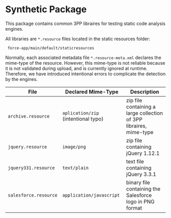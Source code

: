 # Synthetic Package

This package contains common 3PP libraires for testing static code analysis engines.

All libraries are `*.resource` files located in the static resources folder:
```
 force-app/main/default/staticresources
```

Normally, each associated metadata file `*.resource-meta.xml` declares the mime-type of the resource. However, this mime-type is not reliable because it is not validated during upload, and is currently ignored at runtime. Therefore, we have introduced intentional errors to complicate the detection by the engines. 


| File | Declared Mime-Type | Description |
| --- | --- | --- |
| `archive.resource` | `aplication/zip` (intentional typo) |  zip file containing a large collection of 3PP libraires, mime-type |
| `jquery.resource` | `image/png` | zip file containing jQuery 1.12.1 |
| `jquery331.resource` | `text/plain` | text file containing jQuery 3.3.1 |
| `salesforce.resource` | `application/javascript` | binary file containing the Salesforce logo in PNG format |



